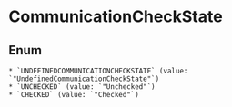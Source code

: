 # CommunicationCheckState

## Enum

    * `UNDEFINEDCOMMUNICATIONCHECKSTATE` (value: `"UndefinedCommunicationCheckState"`)
    * `UNCHECKED` (value: `"Unchecked"`)
    * `CHECKED` (value: `"Checked"`)
